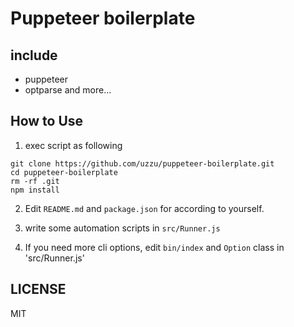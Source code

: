 # Puppeteer boilerplate


## include
- puppeteer
- optparse
and more...

## How to Use

1. exec script as following

```
git clone https://github.com/uzzu/puppeteer-boilerplate.git
cd puppeteer-boilerplate
rm -rf .git
npm install
```

2. Edit `README.md` and `package.json` for according to yourself. 

3. write some automation scripts in `src/Runner.js`

4. If you need more cli options, edit `bin/index` and `Option` class in 'src/Runner.js'

## LICENSE
MIT

